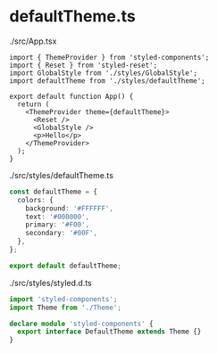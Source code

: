 # defaultTheme.ts

./src/App.tsx

```tsx
import { ThemeProvider } from 'styled-components';
import { Reset } from 'styled-reset';
import GlobalStyle from './styles/GlobalStyle';
import defaultTheme from './styles/defaultTheme';

export default function App() {
  return (
    <ThemeProvider theme={defaultTheme}>
      <Reset />
      <GlobalStyle />
      <p>Hello</p>
    </ThemeProvider>
  );
}
```



./src/styles/defaultTheme.ts

```typescript
const defaultTheme = {
  colors: {
    background: '#FFFFFF',
    text: '#000000',
    primary: '#F00',
    secondary: '#00F',
  },
};

export default defaultTheme;
```



./src/styles/styled.d.ts

```typescript
import 'styled-components';
import Theme from './Theme';

declare module 'styled-components' {
  export interface DefaultTheme extends Theme {}
}
```

